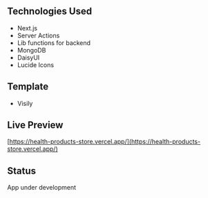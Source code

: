 ## Technologies Used
- Next.js
- Server Actions
- Lib functions for backend
- MongoDB
- DaisyUI
- Lucide Icons

## Template
- Visily

## Live Preview
[https://health-products-store.vercel.app/](https://health-products-store.vercel.app/)

## Status
App under development
